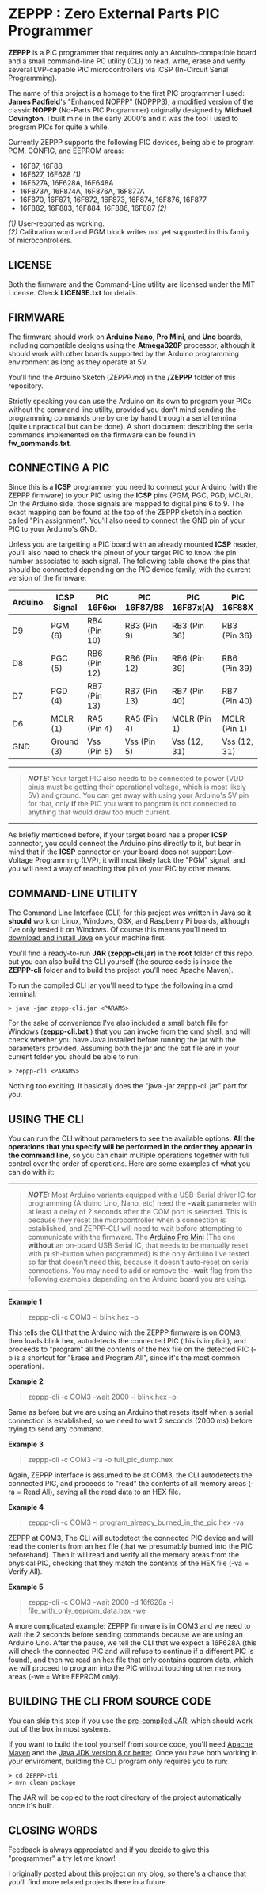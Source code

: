 # ZEPPP : Zero External Parts PIC Programmer

**ZEPPP** is a PIC programmer that requires only an Arduino-compatible board and a small command-line PC utility (CLI) to read, write, erase and verify several LVP-capable PIC microcontrollers via ICSP (In-Circuit Serial Programming).

The name of this project is a homage to the first PIC programmer I used: **James Padfield**'s "Enhanced NOPPP" (NOPPP3), a modified version of the classic **NOPPP** (No-Parts PIC Programmer) originally designed by **Michael Covington**. I built mine in the early 2000's and it was the tool I used to program PICs for quite a while.

Currently ZEPPP supports the following PIC devices, being able to program PGM, CONFIG, and EEPROM areas:

* 16F87, 16F88
* 16F627, 16F628 *(1)*
* 16F627A, 16F628A, 16F648A
* 16F873A, 16F874A, 16F876A, 16F877A
* 16F870, 16F871, 16F872, 16F873, 16F874, 16F876, 16F877
* 16F882, 16F883, 16F884, 16F886, 16F887 *(2)*

*(1)* User-reported as working.\
*(2)* Calibration word and PGM block writes not yet supported in this family of microcontrollers.



## LICENSE
Both the firmware and the Command-Line utility are licensed under the MIT License.
Check **LICENSE.txt** for details.

## FIRMWARE
The firmware should work on **Arduino Nano**, **Pro Mini**, and **Uno** boards, including compatible designs using the **Atmega328P** processor, although it should work with other boards supported by the Arduino programming environment as long as they operate at 5V.

You'll find the Arduino Sketch (*ZEPPP.ino*) in the **/ZEPPP** folder of this repository.

Strictly speaking you can use the Arduino on its own to program your PICs without the command line utility, provided you don't mind sending the programming commands one by one by hand through a serial terminal (quite unpractical but can be done). A short document describing the serial commands implemented on the firmware can be found in **fw_commands.txt**.

## CONNECTING A PIC
Since this is a **ICSP** programmer you need to connect your Arduino (with the ZEPPP firmware) to your PIC using the **ICSP** pins (PGM, PGC, PGD, MCLR). On the Arduino side, those signals are mapped to digital pins 6 to 9. The exact mapping can be found at the top of the ZEPPP sketch in a section called "Pin assignment". You'll also need to connect the GND pin of your PIC to your Arduino's GND.

Unless you are targetting a PIC board with an already mounted **ICSP** header, you'll also need to check the pinout of your target PIC to know the pin number associated to each signal. The following table shows the pins that should be connected depending on the PIC device family, with the current version of the firmware:

| Arduino | ICSP Signal | PIC 16F6xx   | PIC 16F87/88 | PIC 16F87x(A)| PIC 16F88X   |
| ------- | ----------- | ------------ | ------------ | ------------ | ------------ |
| D9      | PGM (6)     | RB4 (Pin 10) | RB3 (Pin 9)  | RB3 (Pin 36) | RB3 (Pin 36) |
| D8      | PGC (5)     | RB6 (Pin 12) | RB6 (Pin 12) | RB6 (Pin 39) | RB6 (Pin 39) |
| D7      | PGD (4)     | RB7 (Pin 13) | RB7 (Pin 13) | RB7 (Pin 40) | RB7 (Pin 40) |
| D6      | MCLR (1)    | RA5 (Pin 4)  | RA5 (Pin 4)  | MCLR (Pin 1) | MCLR (Pin 1) |
| GND     | Ground (3)  | Vss (Pin 5)  | Vss (Pin 5)  | Vss (12, 31) | Vss (12, 31) |

---
> **_NOTE:_** 
Your target PIC also needs to be connected to power (VDD pin/s must be getting their operational voltage, which is most likely 5V) and ground. You can get away with using your Arduino's 5V pin for that, only **if** the PIC you want to program is not connected to anything that would draw too much current.
---

As briefly mentioned before, if your target board has a proper **ICSP** connector, you could connect the Arduino pins directly to it, but bear in mind that if the **ICSP** connector on your board does not support Low-Voltage Programming (LVP), it will most likely lack the "PGM" signal, and you will need a way of reaching that pin of your PIC by other means.


## COMMAND-LINE UTILITY
The Command Line Interface (CLI) for this project was written in Java so it **should** work on Linux, Windows, OSX, and Raspberry Pi boards, although I've only tested it on Windows. Of course this means you'll need to [download and install Java](https://www.java.com/en/download/help/download_options.xml) on your machine first.

You'll find a ready-to-run **JAR** (**zeppp-cli.jar**) in the **root** folder of this repo, but you can also build the CLI yourself (the source code is inside the **ZEPPP-cli** folder and to build the project you'll need Apache Maven).

To run the compiled CLI jar you'll need to type the following in a cmd terminal:

    > java -jar zeppp-cli.jar <PARAMS>

For the sake of convenience I've also included a small batch file for Windows (**zeppp-cli.bat** ) that you can invoke from the cmd shell, and will check whether you have Java installed before running the jar with the parameters provided. Assuming both the jar and the bat file are in your current folder you should be able to run:

    > zeppp-cli <PARAMS>

Nothing too exciting. It basically does the "java -jar zeppp-cli.jar" part for you.


## USING THE CLI

You can run the CLI without parameters to see the available options. **All the operations that you specify will be performed in the order they appear in the command line**, so you can chain multiple operations together with full control over the order of operations.
Here are some examples of what you can do with it:

---
> **_NOTE:_**  Most Arduino variants equipped with a USB-Serial driver IC for programming (Arduino Uno, Nano, etc) need the **-wait** parameter with at least a delay of 2 seconds after the COM port is selected. This is because they reset the microcontroller when a connection is established, and ZEPPP-CLI will need to wait before attempting to communicate with the firmware. The [Arduino Pro Mini](https://www.arduino.cc/en/pmwiki.php?n=Main/ArduinoBoardProMini) (The one **without** an on-board USB Serial IC, that needs to be manually reset with push-button when programmed) is the only Arduino I've tested so far that doesn't need this, because it doesn't auto-reset on serial connections.
You may need to add or remove the **-wait** flag from the following examples depending on the Arduino board you are using.
---

**Example 1**
> zeppp-cli -c COM3 -i blink.hex -p

This tells the CLI that the Arduino with the ZEPPP firmware is on COM3, then loads blink.hex, autodetects the connected PIC (this is implicit), and proceeds to "program" all the contents of the hex file on the detected PIC (-p is a shortcut for "Erase and Program All", since it's the most common operation).

**Example 2**
> zeppp-cli -c COM3 -wait 2000 -i blink.hex -p

Same as before but we are using an Arduino that resets itself when a serial connection is established, so we need to wait 2 seconds (2000 ms) before trying to send any command.

**Example 3**
> zeppp-cli -c COM3 -ra -o full_pic_dump.hex

Again, ZEPPP interface is assumed to be at COM3, the CLI autodetects the connected PIC, and proceeds to "read" the contents of all memory areas (-ra = Read All), saving all the read data to an HEX file.

**Example 4**
> zeppp-cli -c COM3 -i program_already_burned_in_the_pic.hex -va

ZEPPP at COM3, The CLI will autodetect the connected PIC device and will read the contents from an hex file (that we presumably burned into the PIC beforehand). Then it will read and verify all the memory areas from the physical PIC, checking that they match the contents of the HEX file (-va = Verify All).

**Example 5**
> zeppp-cli -c COM3 -wait 2000 -d 16f628a -i file_with_only_eeprom_data.hex -we

A more complicated example: ZEPPP firmware is in COM3 and we need to wait the 2 seconds before sending commands because we are using an Arduino Uno. After the pause, we tell the CLI that we expect a 16F628A (this will check the connected PIC and will refuse to continue if a different PIC is found), and then we read an hex file that only contains eeprom data, which we will proceed to program into the PIC without touching other memory areas (-we = Write EEPROM only).


## BUILDING THE CLI FROM SOURCE CODE
You can skip this step if you use the [pre-compiled JAR](https://github.com/battlecoder/zeppp/blob/master/zeppp-cli.jar), which should work out of the box in most systems.

If you want to build the tool yourself from source code, you'll need [Apache Maven](https://maven.apache.org/) and the [Java JDK version 8 or better](https://www.oracle.com/java/technologies/javase/javase-jdk8-downloads.html).
Once you have both working in your enviroment, building the CLI program only requires you to run:

    > cd ZEPPP-cli
    > mvn clean package

The JAR will be copied to the root directory of the project automatically once it's built.



## CLOSING WORDS
Feedback is always appreciated and if you decide to give this "programmer" a try let me know!

I originally posted about this project on my [blog](https://bitofmystery.com), so there's a chance that you'll find more related projects there in a future.

